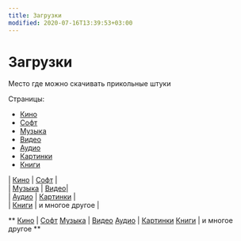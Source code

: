 ```yaml
---
title: Загрузки
modified: 2020-07-16T13:39:53+03:00
---
```


# Загрузки

Место где можно скачивать прикольные штуки

Страницы:
* [Кино](./kino.md)
* [Софт](./soft.md)
* [Музыка](./music.md)
* [Видео](./video.md)
* [Аудио](./audio.md)
* [Картинки](./images.md)
* [Книги](../dl/books.md)

| [Кино](./kino.md) | [Софт](./soft.md) |  
| [Музыка](./music.md) | [Видео](./video.md)|   
| [Аудио](./audio.md) | [Картинки](./images.md) |  
| [Книги](../dl/books.md) | и многое другое |

**
[Кино](./kino.md) | [Софт](./soft.md)
[Музыка](./music.md) | [Видео](./video.md)
[Аудио](./audio.md) | [Картинки](./images.md) 
[Книги](../dl/books.md) | и многое другое
**
